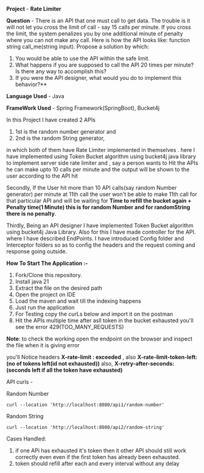 
**Project** - **Rate Limiter**

**Question** - There is an API that one must call to get data. The trouble is it will not let you cross the
limit of call - say 15 calls per minute. If you cross the limit, the system penalizes you by one
additional minute of penalty where you can not make any call. Here is how the API looks
like: function string call_me(string input).
Propose a solution by which:
1. You would be able to use the API within the safe limit.
2. What happens if you are supposed to call the API 20 times per minute? Is there
any way to accomplish this?
3. If you were the API designer, what would you do to implement this behavior?**

**Language Used** - Java

**FrameWork Used** - Spring Framework(SpringBoot), Bucket4j

 In this Project I have created 2 APIs 
1. 1st is the random number generator and 
2. 2nd is the random String generator,

in which both of them have Rate Limiter implemented in themselves . here I have implemented using Token Bucket algorithm using bucket4j java library to implement server side rate limiter and ,
say a person wants to Hit the APIs he can make upto 10 calls per minute and the output will be shown to the user according to the API hit

Secondly, If the User hit more than 10 API calls(say random Number generator) per minute at 11th call the user won't be able to make 11th call for that particular API and will be waiting for **Time to refill the bucket again + Penalty time(1 Minute) this is for random Number and for randomString there is no penalty**.

Thirdly, Being an API designer I have implemented Token Bucket algorithm using bucket4j Java Library. Also for this I have made controller for the API. where I have described EndPoints. I have introduced Config folder and Interceptor folders so as to config the headers and the request coming and response going outside.

**How To Start The Application :-**
1. Fork/Clone this repository.
2. Install java 21
3. Extract the file on the desired path
4. Open the project on IDE
5. Load the maven and wait till the indexing happens
6. Just run the application
7. For Testing copy the curLs below and import it on the postman
8. Hit the APIs multiple time after asll token in the bucket exhausted you'll see the error 429(TOO_MANY_REQUESTS)


**Note**: to check the working open the endpoint on the browser and inspect the file when it is giving error

you'll Notice headers **X-rate-limit : exceeded** ,
 also **X-rate-limit-token-left: (no of tokens left(id not exhausted))** also,
  **X-retry-after-seconds: (seconds left if all the token have exhausted)**

API curls - 

Random Number
   
    curl --location 'http://localhost:8080/api1/random-number'
Random String

    curl --location 'http://localhost:8080/api2/random-string'

Cases Handled:

1. if one APi has exhausted it's token then it other API should still work correctly even even if the first token has already been exhausted.
2. token should refill after each and every interval without any delay




